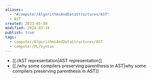 ```yaml
---
aliases:
  - "#computer/AlgorithmsAndDataStructures/AST"
  - AST
created: 2023-05-30
modified: 2024-03-14
publish: true
tags:
  - computer/AlgorithmsAndDataStructures/AST
  - computer/PL/syntax
---
```


- [[./AST representation|AST representation]]
- [[./why some compilers preserving parenthesis in AST|why some compilers preserving parenthesis in AST]]